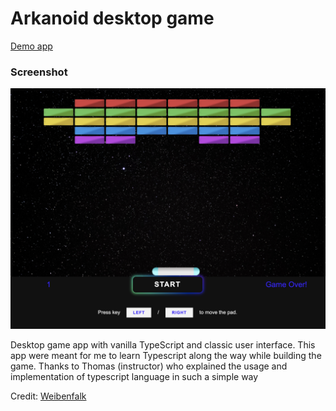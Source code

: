 # Arkanoid desktop game

[Demo app](https://arkanoid-game-2d.netlify.app/)

### Screenshot

![Screenshot](./src/images/screenshot.png)

Desktop game app with vanilla TypeScript and classic user interface. This app were meant for me to learn Typescript along the way while building the game. Thanks to Thomas (instructor) who explained the usage and implementation of typescript language in such a simple way

Credit: [Weibenfalk](https://www.youtube.com/channel/UCnnnWy4UTYN258FfVGeXBbg)
